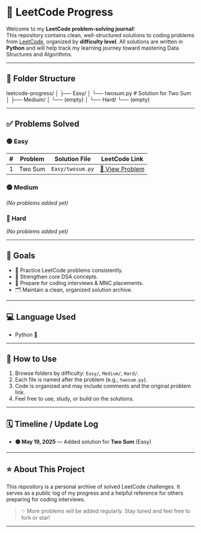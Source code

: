 # 🧠 LeetCode Progress

Welcome to my **LeetCode problem-solving journal**!  
This repository contains clean, well-structured solutions to coding problems from [LeetCode](https://leetcode.com/), organized by **difficulty level**. All solutions are written in **Python** and will help track my learning journey toward mastering Data Structures and Algorithms.

---

## 📂 Folder Structure

leetcode-progress/
│
├── Easy/
│ └── twosum.py # Solution for Two Sum
│
├── Medium/
│ └── (empty)
│
└── Hard/
└── (empty)


---

## ✅ Problems Solved

### 🟢 Easy

| # | Problem     | Solution File           | LeetCode Link                                      |
|--:|-------------|--------------------------|----------------------------------------------------|
| 1 | Two Sum     | `Easy/twosum.py`         | [🔗 View Problem](https://leetcode.com/problems/two-sum/) |

### 🟡 Medium

_(No problems added yet)_

### 🔴 Hard

_(No problems added yet)_

---

## 🎯 Goals

- 📘 Practice LeetCode problems consistently.
- 🧠 Strengthen core DSA concepts.
- 💼 Prepare for coding interviews & MNC placements.
- 🗂️ Maintain a clean, organized solution archive.

---

## 💻 Language Used

- Python 🐍

---

## 🚀 How to Use

1. Browse folders by difficulty: `Easy/`, `Medium/`, `Hard/`.
2. Each file is named after the problem (e.g., `twosum.py`).
3. Code is organized and may include comments and the original problem link.
4. Feel free to use, study, or build on the solutions.

---

## 🗓️ Timeline / Update Log

- **🟢 May 19, 2025** — Added solution for **Two Sum** (Easy)

---

## ⭐ About This Project

This repository is a personal archive of solved LeetCode challenges. It serves as a public log of my progress and a helpful reference for others preparing for coding interviews.

> ✨ More problems will be added regularly. Stay tuned and feel free to fork or star!

---
